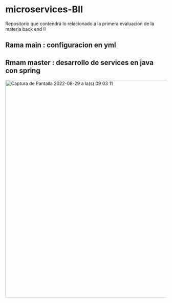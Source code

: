 # microservices-BII
Repositorio que contendrá lo relacionado a la primera evaluación de la materia back end II

## Rama main : configuracion en yml
## Rmam master : desarrollo de services en java con spring

<img width="680" alt="Captura de Pantalla 2022-08-29 a la(s) 09 03 11" src="https://user-images.githubusercontent.com/86934070/187196894-03652bbe-e5b9-4fe2-9b8e-0ee90bc6a2fe.png">
